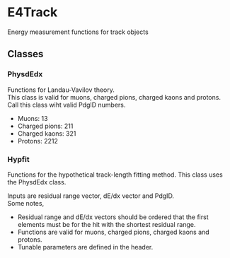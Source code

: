 # E4Track
Energy measurement functions for track objects

## Classes

### PhysdEdx

Functions for Landau-Vavilov theory.  
This class is valid for muons, charged pions, charged kaons and protons.  
Call this class wiht valid PdgID numbers.  

- Muons: 13
- Charged pions: 211
- Charged kaons: 321
- Protons: 2212

### Hypfit

Functions for the hypothetical track-length fitting method. This class uses the PhysdEdx class.  

Inputs are residual range vector, dE/dx vector and PdgID.  
Some notes,  
- Residual range and dE/dx vectors should be ordered that the first elements must be for the hit with the shortest residual range.
- Functions are valid for muons, charged pions, charged kaons and protons.
- Tunable parameters are defined in the header.
